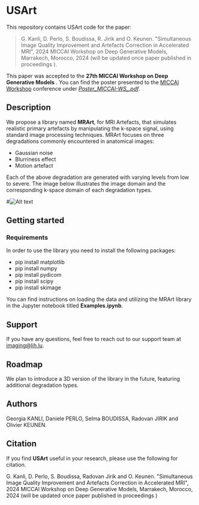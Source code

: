 # USArt

This repository contains USArt code for the paper: 
> G. Kanli, D. Perlo, S. Boudissa, R. Jirik  and O. Keunen.
> "Simultaneous Image Quality Improvement and Artefacts Correction in Accelerated MRI", 2024 MICCAI Workshop on Deep Generative Models, Marrakech, Morocco, 2024 (will be updated once paper published in proceedings ).



This paper was accepted to the **27th MICCAI Workshop on Deep Generative Models** . You can find the poster presented to the [MICCAI Workshop](https://conferences.miccai.org/2024/en/workshops.asp) conference under [*Poster_MICCAI-WS_.pdf*](https://github.com/TransRad/USArt/blob/main/Poster_MLMI24_60.pdf).

## Description
We propose a library named **MRArt**, for MRI Artefacts, that simulates realistic primary artefacts by manipulating the k-space signal, using standard image processing techniques.
MRArt focuses on three degradations commonly encountered in anatomical images:
- Gaussian noise
- Blurriness effect
- Motion artefact

Each of the above degradation are generated with varying levels from low to severe.
The image below illustrates the image domain and the corresponding k-space domain of each degradation types.

#![Alt text](image/img_kspace_ind10_level3.png)

## Getting started
### Requirements

In order to use the library you need to install the following packages:
- pip install matplotlib
- pip install numpy
- pip install pydicom
- pip install scipy
- pip install skimage


You can find instructions on loading the data and utilizing the MRArt library in the Jupyter notebook titled **Examples.ipynb**.

## Support
If you have any questions, feel free to reach out to our support team at imaging@lih.lu.

## Roadmap
We plan to introduce a 3D version of the library in the future, featuring additional degradation types.

## Authors
Georgia KANLI, Daniele PERLO, Selma BOUDISSA, Radovan JIRIK and Olivier KEUNEN.


## Citation 
If you find **USArt** useful in your research, please use the following for citation.

G. Kanli, D. Perlo, S. Boudissa, Radovan Jirik  and O. Keunen. "Simultaneous Image Quality Improvement and Artefacts Correction in Accelerated MRI", 2024 MICCAI Workshop on Deep Generative Models, Marrakech, Morocco, 2024 (will be updated once paper published in proceedings )



